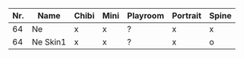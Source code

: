 | Nr. | Name     | Chibi | Mini | Playroom | Portrait | Spine |
| --- | -------- | ----- | ---- | -------- | -------- | ----- |
| 64  | Ne       | x     | x    | ?        | x        | x     |
| 64  | Ne Skin1 | x     | x    | ?        | x        | o     |
